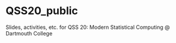 # QSS20_public
Slides, activities, etc. for QSS 20: Modern Statistical Computing @ Dartmouth College
